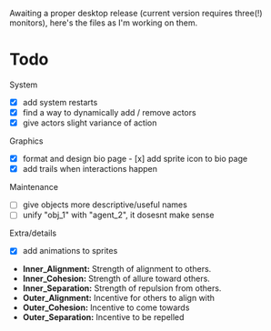 Awaiting a proper desktop release (current version requires three(!) monitors), here's the files as I'm working on them.  

# Todo

System

- [x] add system restarts
- [x] find a way to dynamically add / remove actors
- [x] give actors slight variance of action
	
Graphics

- [x] format and design bio page
        - [x] add sprite icon to bio page
- [x] add trails when interactions happen

Maintenance

- [ ] give objects more descriptive/useful names
- [ ] unify "obj_1" with "agent_2", it dosesnt make sense

Extra/details

- [x] add animations to sprites

- **Inner_Alignment:** Strength of alignment to others.
- **Inner_Cohesion:** Strength of allure toward others.
- **Inner_Separation:** Strength of repulsion from others.
- **Outer_Alignment:** Incentive for others to align with
- **Outer_Cohesion:** Incentive to come towards
- **Outer_Separation:** Incentive to be repelled
